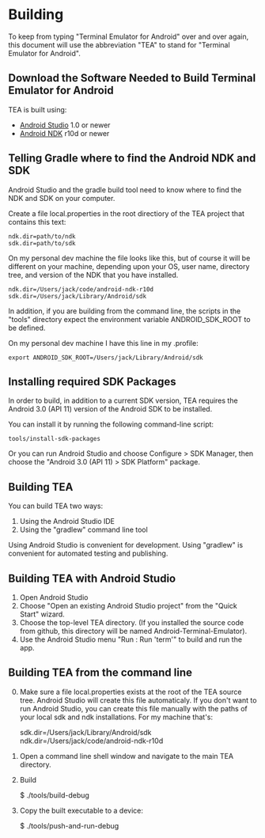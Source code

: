 Building
========

To keep from typing "Terminal Emulator for Android" over and over again, this
document will use the abbreviation "TEA" to stand for "Terminal
Emulator for Android".


Download the Software Needed to Build Terminal Emulator for Android
-------------------------------------------------------------------

TEA is built using:

+ [Android Studio](http://developer.android.com/sdk) 1.0 or newer
+ [Android NDK](http://developer.android.com/tools/sdk/ndk/) r10d or newer

Telling Gradle where to find the Android NDK and SDK
----------------------------------------------------

Android Studio and the gradle build tool need to know where to find the NDK and
SDK on your computer.

Create a file local.properties in the root directiory of the TEA project that
contains this text:

    ndk.dir=path/to/ndk
    sdk.dir=path/to/sdk

On my personal dev machine the file looks like this, but of course it will
be different on your machine, depending upon your OS, user name, directory
tree, and version of the NDK that you have installed.

    ndk.dir=/Users/jack/code/android-ndk-r10d
    sdk.dir=/Users/jack/Library/Android/sdk

In addition, if you are building from the command line, the scripts in the
"tools" directory expect the environment variable ANDROID_SDK_ROOT to be
defined.

On my personal dev machine I have this line in my .profile:

    export ANDROID_SDK_ROOT=/Users/jack/Library/Android/sdk

Installing required SDK Packages
--------------------------------

In order to build, in addition to a current SDK version,
TEA requires the Android 3.0 (API 11) version of the Android SDK
to be installed.

You can install it by running the following command-line script:

    tools/install-sdk-packages

Or you can run Android Studio and choose Configure > SDK Manager, then
choose the "Android 3.0 (API 11) > SDK Platform" package.

Building TEA
------------

You can build TEA two ways:

1. Using the Android Studio IDE
2. Using the "gradlew" command line tool

Using Android Studio is convenient for development. Using "gradlew" is
convenient for automated testing and publishing.


Building TEA with Android Studio
--------------------------------

1. Open Android Studio
2. Choose "Open an existing Android Studio project" from the "Quick Start"
   wizard.
3. Choose the top-level TEA directory. (If you installed the source code from
   github, this directory will be named Android-Terminal-Emulator).
4. Use the Android Studio menu "Run : Run 'term'" to build and run the app.

Building TEA from the command line
----------------------------------

0. Make sure a file local.properties exists at the root of the TEA source
   tree. Android Studio will create this file automaticaly. If you don't
   want to run Android Studio, you can create this file manually with the
   paths of your local sdk and ndk installations. For my machine that's:

   sdk.dir=/Users/jack/Library/Android/sdk
   ndk.dir=/Users/jack/code/android-ndk-r10d

1. Open a command line shell window and navigate to the main TEA directory.

2. Build

   $ ./tools/build-debug

3. Copy the built executable to a device:

   $ ./tools/push-and-run-debug
